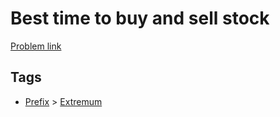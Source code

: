 # Best time to buy and sell stock

[Problem link](https://leetcode.com/problems/best-time-to-buy-and-sell-stock)

## Tags

* [Prefix](/README.md#Prefix) > [Extremum](/README.md#Prefix-Extremum)
